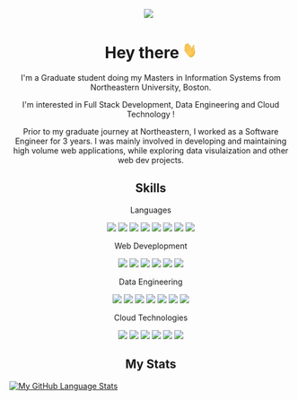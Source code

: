 
<!---
yugallakhyani11/yugallakhyani11 is a ✨ special ✨ repository because its `README.md` (this file) appears on your GitHub profile.
You can click the Preview link to take a look at your changes.
--->



<p align='center'>
<img src="[https://imgur.com/Fp5AGFl](https://imgur.com/Fp5AGFl)"/>&nbsp;&nbsp;
</p>


<h1 align="center"> Hey there <img  src="https://raw.githubusercontent.com/ABSphreak/ABSphreak/master/gifs/Hi.gif" width="25px" height = "30px"> </h1>
<p align="center">
I'm a Graduate student doing my Masters in Information Systems from Northeastern University, Boston.
</p>
<p align="center">
I'm interested in Full Stack Development, Data Engineering and Cloud Technology !
</p>
<p align="center">
Prior to my graduate journey at Northeastern, I worked as a Software Engineer for 3 years. I was mainly involved in developing and maintaining high volume web applications, while exploring data visulaization and other web dev projects.
</p>






<h2 align="center"> Skills </h2>


<p align="center"> Languages </p>
<p align="center">
   <img src="https://img.shields.io/badge/Java-E34F26?style=flat&logo=openjdk&logoColor=white">
   <img src="https://img.shields.io/badge/Python-3776AB?style=flat&logo=python&logoColor=white">
  <img src = "https://img.shields.io/badge/-HTML5-E34F26?style=flat&logo=html5&logoColor=white">
  <img src = "https://img.shields.io/badge/-CSS3-1572B6?style=flat&logo=css3&logoColor=white">
  <img src="https://img.shields.io/badge/-JavaScript-eed718?style=flat&logo=javascript&logoColor=ffffff">
  <img src = "https://img.shields.io/badge/MySQL-339933?style=flat&logo=mySQL&logoColor=white">
  <img src = "https://img.shields.io/badge/PostGre-0052CC?style=flat&logo=postgresql&logoColor=white">
  <img src="http://img.shields.io/badge/-Terraform-007ACC?style=flat&logo=terraform&logoColor=white">
</p>


<p align="center"> Web Deveplopment </p>
<p align="center">
  <img src = "https://img.shields.io/badge/React-1679A7?style=flat&logo=react&logoColor=white">
  <img src = "https://img.shields.io/badge/Bootstrap-019733?style=flat&logo=bootstrap&logoColor=white">
  <img src = "https://img.shields.io/badge/jQuery-0769AD?style=flat&logo=jQuery&logoColor=white">
  <img src = "https://img.shields.io/badge/Node.js-339933?style=flat&logo=Node.js&logoColor=white">
  <img src = "https://img.shields.io/badge/npm-CB3837?style=flat&logo=npm&logoColor=white">
  <img src = "https://img.shields.io/badge/-Angular-00599C?style=flat&logo=angular&logoColor=white">
  </p>
  
  
<p align="center"> Data Engineering </p>
<p align="center">
  <img src = "https://img.shields.io/badge/Informatica%20Powercenter-FCC624?style=flat&logo=informatica&logoColor=white">
  <img src = "https://img.shields.io/badge/-Azure%20Data%20Factory-1572B6?style=flat&logo=azuredataexplorer&logoColor=white">
  <img src = "https://img.shields.io/badge/SQL%20Server-557C94?style=flat&logo=microsoftsqlserver&logoColor=white">
  <img src="https://img.shields.io/badge/-Talend-eed718?style=flat&logo=talend&logoColor=ffffff">
  <img src = "https://img.shields.io/badge/AWS%20Glue-0052CC?style=flat&logo=amazonrds&logoColor=white">
  <img src="http://img.shields.io/badge/-Power%20BI-F1502F?style=flat&logo=powerbi&logoColor=FFFFFF">
  <img src="http://img.shields.io/badge/-Tableau-339933?style=flat&logo=tableau&logoColor=FFFFFF">
</p>



<p align="center"> Cloud Technologies </p>
<p align="center">
  <img src = "https://img.shields.io/badge/Amazon%20Web%20Services-4EAA25?style=flat&logo=amazonaws&logoColor=white">
  <img src = "https://img.shields.io/badge/Microsoft%20Azure-CB3837?style=flat&logo=microsoftazure&logoColor=white">
  <img src="https://img.shields.io/badge/Azure%20Pipeline-3776AB?style=flat&logo=azurepipelines&logoColor=white">
  <img src = "https://img.shields.io/badge/Apache%20Kafka-557C94?style=flat&logo=apachekafka&logoColor=white">
  <img src = "https://img.shields.io/badge/Amazon%20S3-1679A7?style=flat&logo=amazons3&logoColor=white"> 
  <img src = "https://img.shields.io/badge/Azure%20Functions-3776AB?style=flat&logo=azurefunctions&logoColor=white">
 </p>
 
 

<h2 align="center"> My Stats </h2>

[![My GitHub Language Stats](https://github-readme-stats.vercel.app/api/top-langs/?username=yugallakhyani11&langs_count=5&theme=buefy)](https://github-readme-stats.vercel.app/api/top-langs/?username=yugallakhyani11&langs_count=5&theme=buefy) 
<br>
<!-- <p align='center'><img width="463px" align="center" src="https://github-readme-stats.vercel.app/api/top-langs/?username=uddhavz&layout=compact&title_color=fff&icon_color=fff&text_color=9f9f9f&bg_color=151515"/>
  </p> -->
